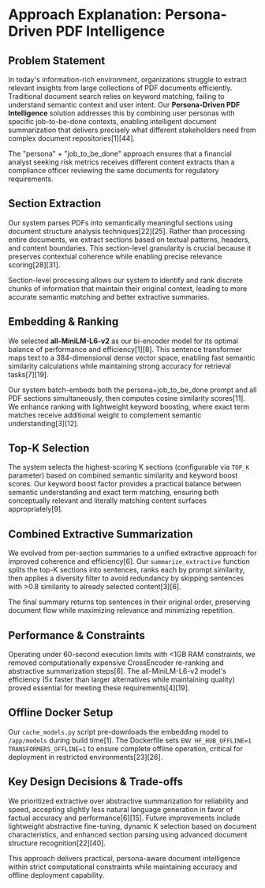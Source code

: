# Approach Explanation: Persona-Driven PDF Intelligence

## Problem Statement

In today's information-rich environment, organizations struggle to extract relevant insights from large collections of PDF documents efficiently. Traditional document search relies on keyword matching, failing to understand semantic context and user intent. Our **Persona-Driven PDF Intelligence** solution addresses this by combining user personas with specific job-to-be-done contexts, enabling intelligent document summarization that delivers precisely what different stakeholders need from complex document repositories[1][44].

The "persona" + "job_to_be_done" approach ensures that a financial analyst seeking risk metrics receives different content extracts than a compliance officer reviewing the same documents for regulatory requirements.

## Section Extraction

Our system parses PDFs into semantically meaningful sections using document structure analysis techniques[22][25]. Rather than processing entire documents, we extract sections based on textual patterns, headers, and content boundaries. This section-level granularity is crucial because it preserves contextual coherence while enabling precise relevance scoring[28][31].

Section-level processing allows our system to identify and rank discrete chunks of information that maintain their original context, leading to more accurate semantic matching and better extractive summaries.

## Embedding & Ranking

We selected **all-MiniLM-L6-v2** as our bi-encoder model for its optimal balance of performance and efficiency[1][8]. This sentence transformer maps text to a 384-dimensional dense vector space, enabling fast semantic similarity calculations while maintaining strong accuracy for retrieval tasks[7][19].

Our system batch-embeds both the persona+job_to_be_done prompt and all PDF sections simultaneously, then computes cosine similarity scores[11]. We enhance ranking with lightweight keyword boosting, where exact term matches receive additional weight to complement semantic understanding[3][12].

## Top-K Selection

The system selects the highest-scoring K sections (configurable via `TOP_K` parameter) based on combined semantic similarity and keyword boost scores. Our keyword boost factor provides a practical balance between semantic understanding and exact term matching, ensuring both conceptually relevant and literally matching content surfaces appropriately[9].

## Combined Extractive Summarization

We evolved from per-section summaries to a unified extractive approach for improved coherence and efficiency[6]. Our `summarize_extractive` function splits the top-K sections into sentences, ranks each by prompt similarity, then applies a diversity filter to avoid redundancy by skipping sentences with >0.8 similarity to already selected content[3][6].

The final summary returns top sentences in their original order, preserving document flow while maximizing relevance and minimizing repetition.

## Performance & Constraints

Operating under 60-second execution limits with <1GB RAM constraints, we removed computationally expensive CrossEncoder re-ranking and abstractive summarization steps[6]. The all-MiniLM-L6-v2 model's efficiency (5x faster than larger alternatives while maintaining quality) proved essential for meeting these requirements[4][19].

## Offline Docker Setup

Our `cache_models.py` script pre-downloads the embedding model to `/app/models` during build time[1]. The Dockerfile sets `ENV HF_HUB_OFFLINE=1 TRANSFORMERS_OFFLINE=1` to ensure complete offline operation, critical for deployment in restricted environments[23][26].

## Key Design Decisions & Trade-offs

We prioritized extractive over abstractive summarization for reliability and speed, accepting slightly less natural language generation in favor of factual accuracy and performance[6][15]. Future improvements include lightweight abstractive fine-tuning, dynamic K selection based on document characteristics, and enhanced section parsing using advanced document structure recognition[22][40].

This approach delivers practical, persona-aware document intelligence within strict computational constraints while maintaining accuracy and offline deployment capability.